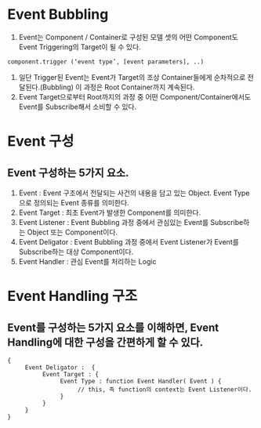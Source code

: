 # Event Bubbling

1. Event는 Component / Container로 구성된 모델 셋의 어떤 Component도 Event Triggering의 Target이 될 수 있다.
```
component.trigger (‘event type’, [event parameters], ..)
```
1. 일단 Trigger된 Event는 Event가 Target의 조상 Container들에게 순차적으로 전달된다.(Bubbling)
이 과정은 Root Container까지 계속된다.
1. Event Target으로부터 Root까지의 과정 중 어떤 Component/Container에서도 Event를 Subscribe해서 소비할 수 있다.

# Event 구성
## Event 구성하는 5가지 요소.
1. Event : Event 구조에서 전달되는 사건의 내용을 담고 있는 Object. Event Type으로 정의되는 Event 종류를 의미한다.
1. Event Target : 최초 Event가 발생한 Component를 의미한다.
1. Event Listener : Event Bubbling 과정 중에서 관심있는 Event를 Subscribe하는 Object 또는 Component이다.
1. Event Deligator : Event Bubbling 과정 중에서 Event Listener가 Event를 Subscribe하는 대상 Component이다.
1. Event Handler : 관심 Event를 처리하는 Logic

# Event Handling 구조
## Event를 구성하는 5가지 요소를 이해하면, Event Handling에 대한 구성을 간편하게 할 수 있다.
```
{
     Event Deligator :  {
          Event Target : {
               Event Type : function Event Handler( Event ) {
                    // this, 즉 function의 context는 Event Listener이다.
               }
          }
     }
}
```
